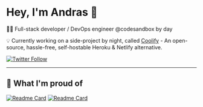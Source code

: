 # Hey, I'm Andras 👋

👨‍💻 Full-stack developer / DevOps engineer @codesandbox by day

💡 Currently working on a side-project by night, called [Coolify](https://coolify.io) - An open-source, hassle-free, self-hostable Heroku & Netlify alternative.

[![Twitter Follow](https://img.shields.io/twitter/follow/andrasbacsai?color=blue&label=Follow%20my%20journey%20on%20Twitter&style=for-the-badge)](https://twitter.com/andrasbacsai)

--- 

## 🎉 What I'm proud of

[![Readme Card](https://github-readme-stats.vercel.app/api/pin/?username=coollabsio&repo=coolify&theme=dracula)](https://github.com/coollabsio/coolify) [![Readme Card](https://github-readme-stats.vercel.app/api/pin/?username=andrasbacsai&repo=machine-learning-api&theme=dracula)](https://github.com/andrasbacsai/machine-learning-api)

<!--
**andrasbacsai/andrasbacsai** is a ✨ _special_ ✨ repository because its `README.md` (this file) appears on your GitHub profile.

Here are some ideas to get you started:

- 🔭 I’m currently working on ...
- 🌱 I’m currently learning ...
- 👯 I’m looking to collaborate on ...
- 🤔 I’m looking for help with ...
- 💬 Ask me about ...
- 📫 How to reach me: ...
- 😄 Pronouns: ...
- ⚡ Fun fact: ...
-->
